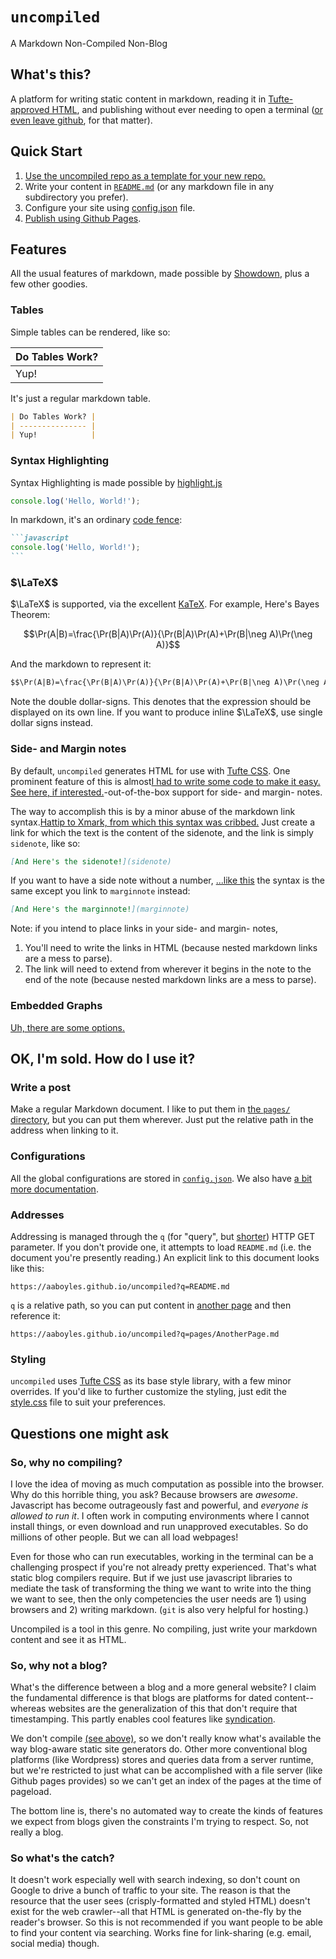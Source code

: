 # `uncompiled`

<p class="subtitle">A Markdown Non-Compiled Non-Blog</p>

## What's this?

A platform for writing static content in markdown, reading it in [Tufte-approved HTML](https://edwardtufte.github.io/tufte-css/), and publishing without ever needing to open a terminal ([or even leave github](https://aaboyles.github.io/uncompiled?q=pages/github.md), for that matter).

## Quick Start

1. [Use the uncompiled repo as a template for your new repo.](https://github.com/AABoyles/uncompiled/generate)
2. Write your content in [`README.md`](https://github.com/AABoyles/uncompiled/blob/main/README.md) (or any markdown file in any subdirectory you prefer).
3. Configure your site using [config.json](https://github.com/AABoyles/uncompiled/blob/main/config.json) file.
4. [Publish using Github Pages](https://pages.github.com/).

## Features

All the usual features of markdown, made possible by [Showdown](http://showdownjs.com/), plus a few other goodies.

### Tables

Simple tables can be rendered, like so:

| Do Tables Work? |
| --------------- |
| Yup!            |

It's just a regular markdown table.

```md
| Do Tables Work? |
| --------------- |
| Yup!            |
```

### Syntax Highlighting

Syntax Highlighting is made possible by [highlight.js](https://highlightjs.org/)

```javascript
console.log('Hello, World!');
```

In markdown, it's an ordinary [code fence](https://www.markdownguide.org/extended-syntax/#fenced-code-blocks):

~~~md
```javascript
console.log('Hello, World!');
```
~~~

### $\LaTeX$

$\LaTeX$ is supported, via the excellent [KaTeX](https://katex.org/). For example, Here's Bayes Theorem:

$$\Pr(A|B)=\frac{\Pr(B|A)\Pr(A)}{\Pr(B|A)\Pr(A)+\Pr(B|\neg A)\Pr(\neg A)}$$

And the markdown to represent it:

```md
$$\Pr(A|B)=\frac{\Pr(B|A)\Pr(A)}{\Pr(B|A)\Pr(A)+\Pr(B|\neg A)\Pr(\neg A)}$$
```

Note the double dollar-signs. This denotes that the expression should be displayed on its own line. If you want to produce inline $\LaTeX$, use single dollar signs instead.

### Side- and Margin notes

By default, `uncompiled` generates HTML for use with [Tufte CSS](https://edwardtufte.github.io/tufte-css/). One prominent feature of this is almost[I had to write some code to make it easy. <a href="https://github.com/AABoyles/uncompiled/blob/main/index.js">See here, if interested.</a>](sidenote)-out-of-the-box support for side- and margin- notes.

The way to accomplish this is by a minor abuse of the markdown link syntax.[Hattip to <a href="https://vieiro.github.io/xmark/">Xmark, from which this syntax was cribbed.</a>](sidenote) Just create a link for which the text is the content of the sidenote, and the link is simply `sidenote`, like so:

```md
[And Here's the sidenote!](sidenote)
```

If you want to have a side note without a number, [...like this](marginnote) the syntax is the same except you link to `marginnote` instead:

```md
[And Here's the marginnote!](marginnote)
```

Note: if you intend to place links in your side- and margin- notes,

1. You'll need to write the links in HTML (because nested markdown links are a mess to parse).
2. The link will need to extend from wherever it begins in the note to the end of the note (because nested markdown links are a mess to parse).

### Embedded Graphs

[Uh, there are some options.](?q=pages/EmbeddingGraphs.md)

## OK, I'm sold. How do I use it?

### Write a post

Make a regular Markdown document. I like to put them in [the `pages/` directory](https://github.com/AABoyles/uncompiled/tree/main/pages), but you can put them wherever. Just put the relative path in the address when linking to it.

### Configurations

All the global configurations are stored in [`config.json`](https://github.com/AABoyles/uncompiled/blob/main/config.json). We also have [a bit more documentation](https://aaboyles.github.io/uncompiled?q=pages/config.md).

### Addresses

Addressing is managed through the `q` (for "query", but [shorter](https://qntm.org/urls)) HTTP GET parameter. If you don't provide one, it attempts to load `README.md` (i.e. the document you're presently reading.) An explicit link to this document looks like this:

```
https://aaboyles.github.io/uncompiled?q=README.md
```

`q` is a relative path, so you can put content in [another page](https://aaboyles.github.io/uncompiled?q=pages/AnotherPage.md) and then reference it:

```
https://aaboyles.github.io/uncompiled?q=pages/AnotherPage.md
```

### Styling

`uncompiled` uses [Tufte CSS](https://edwardtufte.github.io/tufte-css/) as its base style library, with a few minor overrides. If you'd like to further customize the styling, just edit the [style.css](https://github.com/AABoyles/uncompiled/blob/main/style.css) file to suit your preferences.

## Questions one might ask

### So, why no compiling?

I love the idea of moving as much computation as possible into the browser. Why do this horrible thing, you ask? Because browsers are *awesome*. Javascript has become outrageously fast and powerful, and *everyone is allowed to run it*. I often work in computing environments where I cannot install things, or even download and run unapproved executables. So do millions of other people. But we can all load webpages!

Even for those who can run executables, working in the terminal can be a challenging prospect if you're not already pretty experienced. That's what static blog compilers require. But if we just use javascript libraries to mediate the task of transforming the thing we want to write into the thing we want to see, then the only competencies the user needs are 1) using browsers and 2) writing markdown. (`git` is also very helpful for hosting.)

Uncompiled is a tool in this genre. No compiling, just write your markdown content and see it as HTML.

### So, why not a blog?

What's the difference between a blog and a more general website? I claim the fundamental difference is that blogs are platforms for dated content--whereas websites are the generalization of this that don't require that timestamping. This partly enables cool features like [syndication](https://en.wikipedia.org/wiki/RSS).

We don't compile [(see above)](#sowhynocompiling), so we don't really know what's available the way blog-aware static site generators do. Other more conventional blog platforms (like Wordpress) stores and queries data from a server runtime, but we're restricted to just what can be accomplished with a file server (like Github pages provides) so we can't get an index of the pages at the time of pageload.

The bottom line is, there's no automated way to create the kinds of features we expect from blogs given the constraints I'm trying to respect. So, not really a blog.

### So what's the catch?

It doesn't work especially well with search indexing, so don't count on Google to drive a bunch of traffic to your site. The reason is that the resource that the user sees (crisply-formatted and styled HTML) doesn't exist for the web crawler--all that HTML is generated on-the-fly by the reader's browser. So this is not recommended if you want people to be able to find your content via searching. Works fine for link-sharing (e.g. email, social media) though.
